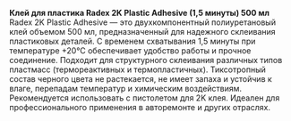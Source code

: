 **Клей для пластика Radex 2K Plastic Adhesive (1,5 минуты) 500 мл**  
Radex 2K Plastic Adhesive — это двухкомпонентный полиуретановый клей объемом 500 мл, предназначенный для надежного склеивания пластиковых деталей. С временем схватывания 1,5 минуты при температуре +20°C обеспечивает удобство работы и прочное соединение. Подходит для структурного склеивания различных типов пластмасс (термореактивных и термопластичных). Тиксотропный состав черного цвета не растекается, не имеет запаха и устойчив к влаге, перепадам температур и химическим воздействиям. Рекомендуется использовать с пистолетом для 2K клея. Идеален для профессионального применения в авторемонте и других отраслях.



